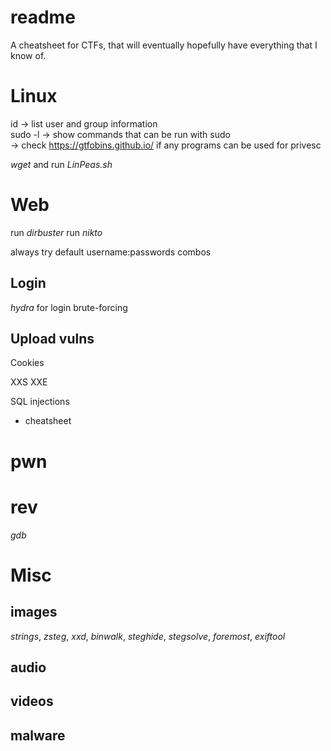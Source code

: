 # readme
A cheatsheet for CTFs, that will eventually hopefully have everything that I know of.

# Linux
id <user> -> list user and group information <br>
sudo -l -> show commands that can be run with sudo <br>
  -> check https://gtfobins.github.io/ if any programs can be used for privesc <br>
 
_wget_ and run _LinPeas.sh_
  
# Web
  run _dirbuster_
  run _nikto_
  
  always try default username:passwords combos
  
## Login
  _hydra_ for login brute-forcing

## Upload vulns
  
Cookies

XXS
XXE
  
SQL injections
  - cheatsheet

# pwn

# rev
_gdb_ 

# Misc
## images

  _strings_, _zsteg_, _xxd_, _binwalk_, _steghide_, _stegsolve_, _foremost_, _exiftool_
  
## audio
## videos
## malware
